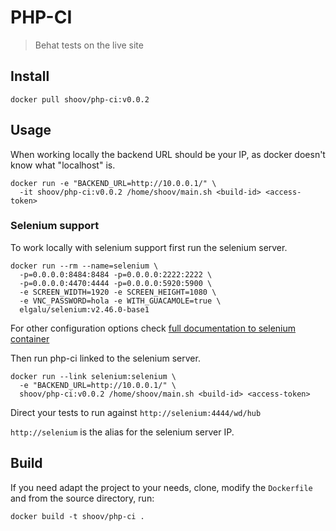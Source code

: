 # PHP-CI

> Behat tests on the live site

## Install

```shell
docker pull shoov/php-ci:v0.0.2
```

## Usage

When working locally the backend URL should be your IP, as docker doesn't know what "localhost" is.

```shell
docker run -e "BACKEND_URL=http://10.0.0.1/" \
  -it shoov/php-ci:v0.0.2 /home/shoov/main.sh <build-id> <access-token>
```

### Selenium support

To work locally with selenium support first run the selenium server.

```shell
docker run --rm --name=selenium \
  -p=0.0.0.0:8484:8484 -p=0.0.0.0:2222:2222 \
  -p=0.0.0.0:4470:4444 -p=0.0.0.0:5920:5900 \
  -e SCREEN_WIDTH=1920 -e SCREEN_HEIGHT=1080 \
  -e VNC_PASSWORD=hola -e WITH_GUACAMOLE=true \
  elgalu/selenium:v2.46.0-base1
```

For other configuration options check [full documentation to selenium container](https://registry.hub.docker.com/u/elgalu/docker-selenium/)

Then run php-ci linked to the selenium server.

```shell
docker run --link selenium:selenium \
  -e "BACKEND_URL=http://10.0.0.1/" \
  shoov/php-ci:v0.0.2 /home/shoov/main.sh <build-id> <access-token>
```  

Direct your tests to run against `http://selenium:4444/wd/hub`

`http://selenium` is the alias for the selenium server IP.

## Build

If you need adapt the project to your needs, clone, modify the `Dockerfile` and from the source directory, run:

```shell
docker build -t shoov/php-ci .
```
